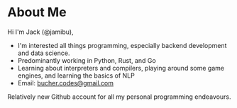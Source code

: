 # About Me
Hi I'm Jack (@jamibu),

- I'm interested all things programming, especially backend development and data science.
- Predominantly working in Python, Rust, and Go
- Learning about interpreters and compilers, playing around some game engines, and learning the basics of NLP
- Email: bucher.codes@gmail.com

Relatively new Github account for all my personal programming endeavours.
<!---
jamibu/jamibu is a ✨ special ✨ repository because its `README.md` (this file) appears on your GitHub profile.
You can click the Preview link to take a look at your changes.
--->

